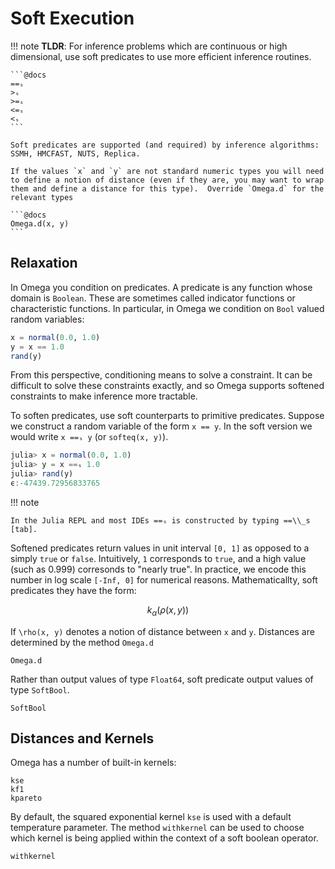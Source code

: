 # Soft Execution

!!! note
    **TLDR**: For inference problems which are continuous or high dimensional, use soft predicates to use more efficient inference routines.

    ```@docs
    ==ₛ
    >ₛ
    >=ₛ
    <=ₛ
    <ₛ
    ```

    Soft predicates are supported (and required) by inference algorithms: SSMH, HMCFAST, NUTS, Replica.

    If the values `x` and `y` are not standard numeric types you will need to define a notion of distance (even if they are, you may want to wrap them and define a distance for this type).  Override `Omega.d` for the relevant types

    ```@docs
    Omega.d(x, y)
    ```

## Relaxation
In Omega you condition on predicates.
A predicate is any function whose domain is `Boolean`.
These are sometimes called indicator functions or characteristic functions.
In particular, in Omega we condition on `Bool` valued random variables:

```julia
x = normal(0.0, 1.0)
y = x == 1.0
rand(y)
```

From this perspective, conditioning means to solve a constraint.
It can be difficult to solve these constraints exactly, and so Omega supports softened constraints to make inference more tractable.

To soften predicates, use soft counterparts to primitive predicates.
Suppose we construct a random variable of the form `x == y`.
In the soft version we would write `x ==ₛ y` (or `softeq(x, y)`).

```julia
julia> x = normal(0.0, 1.0)
julia> y = x ==ₛ 1.0
julia> rand(y)
ϵ:-47439.72956833765
```

!!! note

    In the Julia REPL and most IDEs ==ₛ is constructed by typing ==\\_s [tab].

Softened predicates return values in unit interval `[0, 1]` as opposed to a simply `true` or `false`.
Intuitively, `1` corresponds to `true`, and a high value (such as 0.999) corresonds to "nearly true".
In practice, we encode this number in log scale `[-Inf, 0]` for numerical reasons.
Mathematicallty, soft predicates they have the form:

```math
k_\alpha(\rho(x, y))
```

If ``\rho(x, y)`` denotes a notion of distance between ``x`` and ``y``.
Distances are determined by the method `Omega.d`

```@docs
Omega.d
```

Rather than output values of type `Float64`, soft predicate output values of type `SoftBool`.

```@docs
SoftBool
```

## Distances and Kernels

Omega has a number of built-in kernels:

```@docs
kse
kf1
kpareto
```

By default, the squared exponential kernel `kse` is used with a default temperature parameter.
The method `withkernel` can be used to choose which kernel is being applied within the context of a soft boolean operator.

```@docs
withkernel
```
